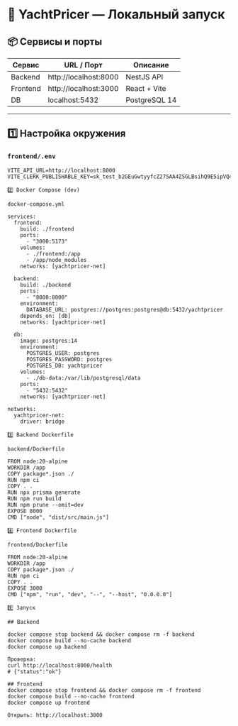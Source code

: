 # 🚀 YachtPricer — Локальный запуск

## 📦 Сервисы и порты
| Сервис   | URL / Порт       | Описание               |
|----------|------------------|------------------------|
| Backend  | http://localhost:8000 | NestJS API            |
| Frontend | http://localhost:3000 | React + Vite          |
| DB       | localhost:5432        | PostgreSQL 14         |

---

## 1️⃣ Настройка окружения

### `frontend/.env`
```env
VITE_API_URL=http://localhost:8000
VITE_CLERK_PUBLISHABLE_KEY=sk_test_b2GEuGwtyyfcZ27SAA4ZSGLBsihQ9E5ipVQ4q0ureQ

2️⃣ Docker Compose (dev)

docker-compose.yml

services:
  frontend:
    build: ./frontend
    ports:
      - "3000:5173"
    volumes:
      - ./frontend:/app
      - /app/node_modules
    networks: [yachtpricer-net]

  backend:
    build: ./backend
    ports:
      - "8000:8000"
    environment:
      DATABASE_URL: postgres://postgres:postgres@db:5432/yachtpricer
    depends_on: [db]
    networks: [yachtpricer-net]

  db:
    image: postgres:14
    environment:
      POSTGRES_USER: postgres
      POSTGRES_PASSWORD: postgres
      POSTGRES_DB: yachtpricer
    volumes:
      - ./db-data:/var/lib/postgresql/data
    ports:
      - "5432:5432"
    networks: [yachtpricer-net]

networks:
  yachtpricer-net:
    driver: bridge

3️⃣ Backend Dockerfile

backend/Dockerfile

FROM node:20-alpine
WORKDIR /app
COPY package*.json ./
RUN npm ci
COPY . .
RUN npx prisma generate
RUN npm run build
RUN npm prune --omit=dev
EXPOSE 8000
CMD ["node", "dist/src/main.js"]

4️⃣ Frontend Dockerfile

frontend/Dockerfile

FROM node:20-alpine
WORKDIR /app
COPY package*.json ./
RUN npm ci
COPY . .
EXPOSE 3000
CMD ["npm", "run", "dev", "--", "--host", "0.0.0.0"]

5️⃣ Запуск

## Backend

docker compose stop backend && docker compose rm -f backend
docker compose build --no-cache backend
docker compose up backend

Проверка:
curl http://localhost:8000/health
# {"status":"ok"}

## Frontend
docker compose stop frontend && docker compose rm -f frontend
docker compose build --no-cache frontend
docker compose up frontend

Открыть: http://localhost:3000



